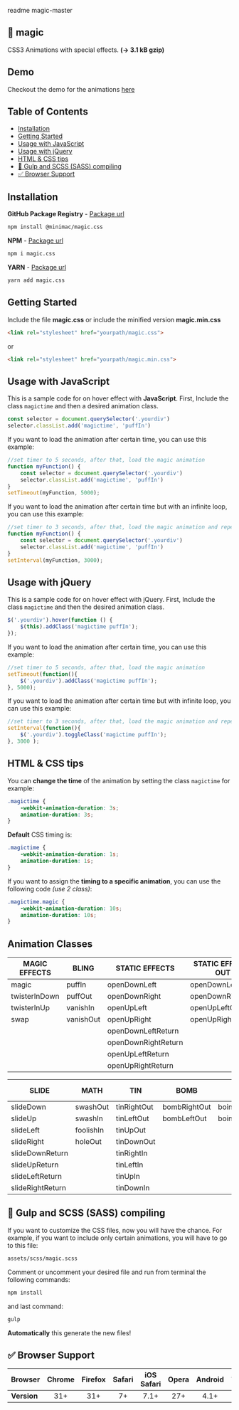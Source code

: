 readme magic-master

:tophat: magic
---------------

CSS3 Animations with special effects. **(→ 3.1 kB gzip)**

## Demo

Checkout the demo for the animations [here](https://www.minimamente.com/project/magic/)

## **Table of Contents**

- [Installation](#installation)
- [Getting Started](#getting-started)
- [Usage with JavaScript](#usage-with-javascript)
- [Usage with jQuery](#usage-with-jquery)
- [HTML & CSS tips](#html--css-tips)
- [:tada: Gulp and SCSS (SASS) compiling](#tada-gulp-and-scss-sass-compiling)
- [:white_check_mark: Browser Support](#white_check_mark-browser-support)


## Installation

**GitHub Package Registry** - [Package url](https://github.com/miniMAC/magic/packages/24129)
```bash
npm install @minimac/magic.css
```

**NPM** - [Package url](https://www.npmjs.com/package/magic.css)
```bash
npm i magic.css
```

**YARN** - [Package url](https://yarnpkg.com/en/package/magic.css)
```bash
yarn add magic.css
```

## Getting Started

Include the file **magic.css** or include the minified version **magic.min.css**

```html
<link rel="stylesheet" href="yourpath/magic.css">
```

or

```html
<link rel="stylesheet" href="yourpath/magic.min.css">
```

## Usage with JavaScript

This is a sample code for on hover effect with **JavaScript**.
First, Include the class `magictime` and then a desired animation class.
```js
const selector = document.querySelector('.yourdiv')
selector.classList.add('magictime', 'puffIn')
```

If you want to load the animation after certain time, you can use this example:
```js
//set timer to 5 seconds, after that, load the magic animation
function myFunction() {
    const selector = document.querySelector('.yourdiv')
    selector.classList.add('magictime', 'puffIn')
}
setTimeout(myFunction, 5000);
```

If you want to load the animation after certain time but with an infinite loop, you can use this example:
```js
//set timer to 3 seconds, after that, load the magic animation and repeat forever
function myFunction() {
    const selector = document.querySelector('.yourdiv')
    selector.classList.add('magictime', 'puffIn')
}
setInterval(myFunction, 3000);
```

## Usage with jQuery

This is a sample code for on hover effect with jQuery.
First, Include the class `magictime` and then the desired animation class.
```js
$('.yourdiv').hover(function () {
    $(this).addClass('magictime puffIn');
});
```

If you want to load the animation after certain time, you can use this example:
```js
//set timer to 5 seconds, after that, load the magic animation
setTimeout(function(){
    $('.yourdiv').addClass('magictime puffIn');
}, 5000);
```

If you want to load the animation after certain time but with infinite loop, you can use this example:
```js
//set timer to 3 seconds, after that, load the magic animation and repeat forever
setInterval(function(){
    $('.yourdiv').toggleClass('magictime puffIn');
}, 3000 );
```
## HTML & CSS tips

You can **change the time** of the animation by setting the class `magictime` for example:
```css
.magictime {
    -webkit-animation-duration: 3s;
    animation-duration: 3s;
}
```

**Default** CSS timing is:
```css
.magictime {
    -webkit-animation-duration: 1s;
    animation-duration: 1s;
}
```

If you want to assign the **timing to a specific animation**, you can use the following code *(use 2 class)*:
```css
.magictime.magic {
    -webkit-animation-duration: 10s;
    animation-duration: 10s;
}
```

## Animation Classes

| MAGIC EFFECTS | BLING     | STATIC EFFECTS      | STATIC EFFECTS OUT | PERSPECTIVE            | ROTATE      |
|---------------|-----------|---------------------|--------------------|------------------------|-------------|
| magic         | puffIn    | openDownLeft        | openDownLeftOut    | perspectiveDown        | rotateDown  |
| twisterInDown | puffOut   | openDownRight       | openDownRightOut   | perspectiveUp          | rotateUp    |
| twisterInUp   | vanishIn  | openUpLeft          | openUpLeftOut      | perspectiveLeft        | rotateLeft  |
| swap          | vanishOut | openUpRight         | openUpRightOut     | perspectiveRight       | rotateRight |
|               |           | openDownLeftReturn  |                    | perspectiveDownReturn  |             |
|               |           | openDownRightReturn |                    | perspectiveUpReturn    |             |
|               |           | openUpLeftReturn    |                    | perspectiveLeftReturn  |             |
|               |           | openUpRightReturn   |                    | perspectiveRightReturn |             |


| SLIDE            | MATH      | TIN         | BOMB         | BOING        | ON THE SPACE  |
|------------------|-----------|-------------|--------------|--------------|---------------|
| slideDown        | swashOut  | tinRightOut | bombRightOut | boingInUp    | spaceOutUp    |
| slideUp          | swashIn   | tinLeftOut  | bombLeftOut  | boingOutDown | spaceOutRight |
| slideLeft        | foolishIn | tinUpOut    |              |              | spaceOutDown  |
| slideRight       | holeOut   | tinDownOut  |              |              | spaceOutLeft  |
| slideDownReturn  |           | tinRightIn  |              |              | spaceInUp     |
| slideUpReturn    |           | tinLeftIn   |              |              | spaceInRight  |
| slideLeftReturn  |           | tinUpIn     |              |              | spaceInDown   |
| slideRightReturn |           | tinDownIn   |              |              | spaceInLeft   |

:tada: Gulp and SCSS (SASS) compiling
---------------

If you want to customize the CSS files, now you will have the chance. For example, if you want to include only certain animations, you will have to go to this file:

```html
assets/scss/magic.scss
```

Comment or uncomment your desired file and run from terminal the following commands:

```bash
npm install
```

and last command:

```bash
gulp
```

**Automatically** this generate the new files!


:white_check_mark: Browser Support
---------------

**Browser** | Chrome | Firefox | Safari | iOS Safari | Opera | Android | Android Chrome | IE | Opera Mini
--- | :---: | :---: | :---: | :---: | :---: | :---: | :---: | :---: | :---:
**Version** | 31+ | 31+ | 7+ | 7.1+ | 27+ | 4.1+ | 42+ | 10+ | :x:
